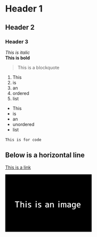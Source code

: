 # Header 1

## Header 2

### Header 3

*This is italic*  
**This is bold**

> This is a blockquote

1. This
2. is
3. an
4. ordered
5. list

- This
- is
- an
- unordered
- list

`This is for code`

Below is a horizontal line
---

[This is a link](https://en.wikipedia.org/wiki/Hyperlink)

![This is an image](image.png)

